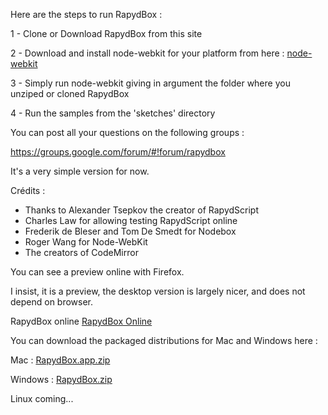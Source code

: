 Here are the steps to run RapydBox :

1 - Clone or Download RapydBox from this site

2 - Download and install node-webkit for your platform from here : <a href="https://github.com/rogerwang/node-webkit">node-webkit</a>


3 - Simply run node-webkit giving in argument the folder where you unziped or cloned RapydBox

4 - Run the samples from the 'sketches' directory

You can post all your questions on the following groups :

https://groups.google.com/forum/#!forum/rapydbox

It's a very simple version for now.

Crédits : 

 - Thanks to Alexander Tsepkov the creator of RapydScript
 - Charles Law for allowing testing RapydScript online
 - Frederik de Bleser and Tom De Smedt for Nodebox
 - Roger Wang for Node-WebKit
 - The creators of CodeMirror
 
 
You can see a preview online with Firefox.

I insist, it is a preview, the desktop version is largely  nicer, and does not depend
on browser.

RapydBox online <a href="http://salvatore.pythonanywhere.com/RapydBox/editor">RapydBox Online</a>

You can download the packaged distributions for Mac and Windows here  :

Mac : <a href="https://drive.google.com/uc?id=0BzbBLihGGNVWcVZ3cDI5aV95T0k&export=download">RapydBox.app.zip</a>

Windows : <a href="https://drive.google.com/uc?id=0BzbBLihGGNVWN3VMVkhRMlZnWTg&export=download">RapydBox.zip</a>

Linux coming...

